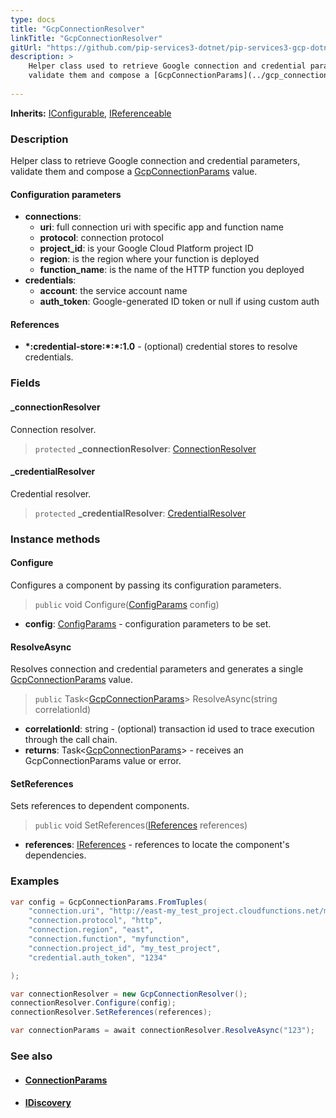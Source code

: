 ```yaml
---
type: docs
title: "GcpConnectionResolver"
linkTitle: "GcpConnectionResolver"
gitUrl: "https://github.com/pip-services3-dotnet/pip-services3-gcp-dotnet"
description: >
    Helper class used to retrieve Google connection and credential parameters,
    validate them and compose a [GcpConnectionParams](../gcp_connection_params) value.
 
---
```


**Inherits:** [IConfigurable](../../../commons/config/iconfigurable), [IReferenceable](../../../commons/refer/ireferenceable)

### Description

Helper class to retrieve Google connection and credential parameters,
validate them and compose a [GcpConnectionParams](../gcp_connection_params) value.


#### Configuration parameters

- **connections**:                   
     - **uri**:           full connection uri with specific app and function name
     - **protocol**:      connection protocol
     - **project_id**:    is your Google Cloud Platform project ID
     - **region**:        is the region where your function is deployed
     - **function_name**: is the name of the HTTP function you deployed
- **credentials**:    
    - **account**: the service account name
    - **auth_token**:    Google-generated ID token or null if using custom auth

#### References
- **\*:credential-store:\*:\*:1.0** - (optional) credential stores to resolve credentials.

### Fields

<span class="hide-title-link">

#### _connectionResolver
Connection resolver.
> `protected` **_connectionResolver**: [ConnectionResolver](../../../components/connect/connection_resolver)

#### _credentialResolver
Credential resolver.
> `protected` **_credentialResolver**: [CredentialResolver](../../../components/auth/credential_resolver)

</span>

### Instance methods

#### Configure
Configures a component by passing its configuration parameters.

> `public` void Configure([ConfigParams](../../../commons/config/config_params) config)

- **config**: [ConfigParams](../../../commons/config/config_params) - configuration parameters to be set.

#### ResolveAsync
Resolves connection and credential parameters and generates a single
[GcpConnectionParams](../gcp_connection_params) value.

> `public` Task<[GcpConnectionParams](../gcp_connection_params)> ResolveAsync(string correlationId)

- **correlationId**: string - (optional) transaction id used to trace execution through the call chain. 
- **returns**: Task<[GcpConnectionParams](../gcp_connection_params)> - receives an GcpConnectionParams value or error.

#### SetReferences
Sets references to dependent components.

> `public` void SetReferences([IReferences](../../../commons/refer/ireferences) references)

- **references**: [IReferences](../../../commons/refer/ireferences) - references to locate the component's dependencies.



### Examples

```cs
var config = GcpConnectionParams.FromTuples(
    "connection.uri", "http://east-my_test_project.cloudfunctions.net/myfunction",
    "connection.protocol", "http",
    "connection.region", "east",
    "connection.function", "myfunction",
    "connection.project_id", "my_test_project",
    "credential.auth_token", "1234"

);

var connectionResolver = new GcpConnectionResolver();
connectionResolver.Configure(config);
connectionResolver.SetReferences(references);

var connectionParams = await connectionResolver.ResolveAsync("123");
```

### See also
- #### [ConnectionParams](../../../components/connect/connection_params)
- #### [IDiscovery](../../../components/connect/idiscovery)
